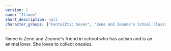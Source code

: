 ```yaml
---
version: 2
name: "Ilimee"
short_description: null
character_groups: ["FantaZZtic Seven", "Zene and Zeanne's School Classmates", "Ilimee's Family"]
---
```


Ilimee is Zene and Zeanne's friend in school who has autism and is an animal lover. She loves to collect onesies.